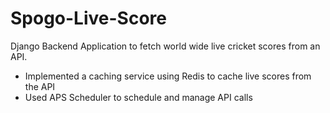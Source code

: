 # Spogo-Live-Score
Django Backend Application to fetch world wide live cricket scores from an API.
- Implemented a caching service using Redis to cache live scores from the API
- Used APS Scheduler to schedule and manage API calls
